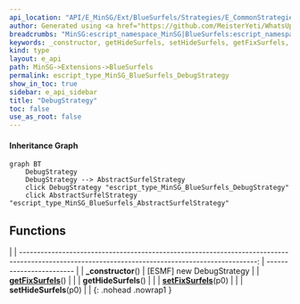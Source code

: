 ```yaml
---
api_location: "API/E_MinSG/Ext/BlueSurfels/Strategies/E_CommonStrategies.h:100:26"
author: Generated using <a href="https://github.com/MeisterYeti/WhatsUpDoc">WhatsUpDoc</a>
breadcrumbs: "MinSG:escript_namespace_MinSG|BlueSurfels:escript_namespace_MinSG_BlueSurfels"
keywords: _constructor, getHideSurfels, setHideSurfels, getFixSurfels, setFixSurfels
kind: type
layout: e_api
path: MinSG->Extensions->BlueSurfels
permalink: escript_type_MinSG_BlueSurfels_DebugStrategy
show_in_toc: true
sidebar: e_api_sidebar
title: "DebugStrategy"
toc: false
use_as_root: false
---
```


#### Inheritance Graph

```mermaid
graph BT
	DebugStrategy
	DebugStrategy --> AbstractSurfelStrategy
	click DebugStrategy "escript_type_MinSG_BlueSurfels_DebugStrategy"
	click AbstractSurfelStrategy "escript_type_MinSG_BlueSurfels_AbstractSurfelStrategy"
```

## Functions

|
| ------------------------------------------------------------------------------------------------------------------------------------------------: | ------------------------ | 
| **_constructor**()                                                                                                                                | [ESMF] new DebugStrategy | 
| **[getFixSurfels](classMinSG_1_1BlueSurfels_1_1DebugStrategy#classMinSG_1_1BlueSurfels_1_1DebugStrategy_1a507088cd98467dfccaf2f222ecb1a841)**()   |                          | 
| **getHideSurfels**()                                                                                                                              |                          | 
| **[setFixSurfels](classMinSG_1_1BlueSurfels_1_1DebugStrategy#classMinSG_1_1BlueSurfels_1_1DebugStrategy_1a9bad476421b2bc6f79fbfe78cd942191)**(p0) |                          | 
| **setHideSurfels**(p0)                                                                                                                            |                          | 
{: .nohead .nowrap1 }

